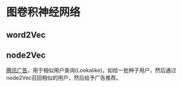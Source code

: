 # 图卷积神经网络

## word2Vec


## node2Vec

[腾讯广告](http://www.sohu.com/a/124091440_355140)，用于相似用户查询(Lookalike)，如给一批种子用户，然后通过node2Vec召回相似的用户，然后给予广告推荐。

## 